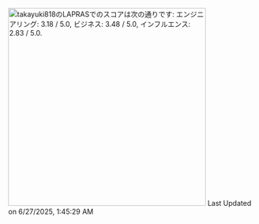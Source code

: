 <!--START_SECTION:lapras-card-->
<p ><a href="https://lapras.com/public/takayuki818" target="_blank" rel="noopener noreferrer"><img alt="takayuki818のLAPRASでのスコアは次の通りです: エンジニアリング: 3.18 / 5.0, ビジネス: 3.48 / 5.0, インフルエンス: 2.83 / 5.0." src="https://lapras-card-generator.vercel.app/api/svg?e=3.18&b=3.48&i=2.83&b1=%23020E27&b2=%230E5593&i1=%23030E21&i2=%231688BF&l=ja" width="400" ></a>  
Last Updated on 6/27/2025, 1:45:29 AM</p>
<!--END_SECTION:lapras-card-->
